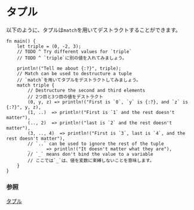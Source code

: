 <!--
# tuples
-->
# タプル

<!--
Tuples can be destructured in a `match` as follows:
-->
以下のように、タプルは`match`を用いてデストラクトすることができます。

```rust,editable
fn main() {
    let triple = (0, -2, 3);
    // TODO ^ Try different values for `triple`
    // TODO ^ `triple`に別の値を入れてみましょう。

    println!("Tell me about {:?}", triple);
    // Match can be used to destructure a tuple
    // `match`を用いてタプルをデストラクトしてみましょう。
    match triple {
        // Destructure the second and third elements
        // 2つ目と3つ目の値をデストラクト
        (0, y, z) => println!("First is `0`, `y` is {:?}, and `z` is {:?}", y, z),
        (1, ..)  => println!("First is `1` and the rest doesn't matter"),
        (.., 2)  => println!("last is `2` and the rest doesn't matter"),
        (3, .., 4)  => println!("First is `3`, last is `4`, and the rest doesn't matter"),
        // `..` can be used to ignore the rest of the tuple
        _      => println!("It doesn't matter what they are"),
        // `_` means don't bind the value to a variable
        // ここでは`_`は、値を変数に束縛しないことを意味します。
    }
}
```

<!--
### See also:
-->
### 参照

<!--
[Tuples](../../../primitives/tuples.md)
-->
[タプル](../../../primitives/tuples.md)
